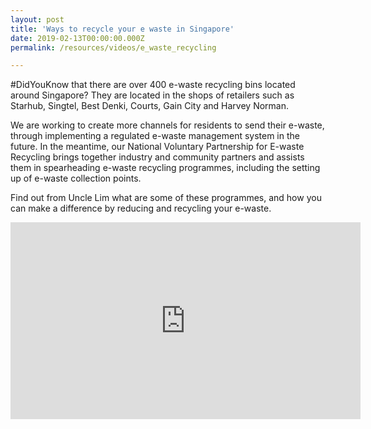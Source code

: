 ```yaml
---
layout: post
title: 'Ways to recycle your e waste in Singapore'
date: 2019-02-13T00:00:00.000Z
permalink: /resources/videos/e_waste_recycling

---
```


#DidYouKnow that there are over 400 e-waste recycling bins located around Singapore? They are located in the shops of retailers such as Starhub, Singtel, Best Denki, Courts, Gain City and Harvey Norman.

We are working to create more channels for residents to send their e-waste, through implementing a regulated e-waste management system in the future. In the meantime, our National Voluntary Partnership for E-waste Recycling brings together industry and community partners and assists them in spearheading e-waste recycling programmes, including the setting up of e-waste collection points.

Find out from Uncle Lim what are some of these programmes, and how you can make a difference by reducing and recycling your e-waste.
<div class="bp-youtube">
      <iframe width="560" height="315" src="https://www.youtube.com/embed/FTrz4tY8wfo" frameborder="0" allow="autoplay; encrypted-media" allowfullscreen></iframe>
</div>
